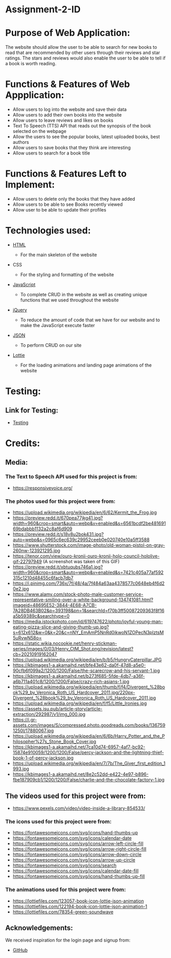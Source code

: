 # Assignment-2-ID

# Purpose of Web Application:

The website should allow the user to be able to search for new books to read that are recommended by other users through their reviews and star ratings. The stars and reviews would also enable the user to be able to tell if a book is worth reading.

# Functions & Features of Web Appplication:

- Allow users to log into the website and save their data
- Allow users to add their own books into the website
- Allow users to leave reviews and likes on books
- Text To Speech (TTS) API that reads out the synopsis of the book selected on the webpage
- Allow the users to see the popular books, latest uploaded books, best authors
- Allow users to save books that they think are interesting
- Allow users to search for a book title

# Functions & Features Left to Implement:

- Allow users to delete only the books that they have added
- Allow users to be able to see Books recently viewed
- Allow user to be able to update their profiles

# Technologies used:

- [HTML](https://html.com/)

  - For the main skeleton of the website

- CSS

  - For the styling and formatting of the website

- [JavaScript](https://www.javascript.com/)

  - To complete CRUD in the website as well as creating unique functions that we used throughout the website

- [jQuery](https://jquery.com/)

  - To reduce the amount of code that we have for our website and to make the JavaScript execute faster

- [JSON](https://www.json.org/json-en.html)

  - To perform CRUD on our site

- [Lottie](https://lottiefiles.com/)
  - For the loading animations and landing page animations of the website

# Testing:

## Link for Testing:

- [Testing](https://docs.google.com/document/d/16BpF2A4isF_gGQvTv_x0Ly0y7wm9EqYVQVIhDVdgtrY/edit?usp=sharing)

# Credits:

## Media:

### The Text to Speech API used for this project is from:

- https://responsivevoice.org/

### The photos used for this project were from:

- https://upload.wikimedia.org/wikipedia/en/6/62/Kermit_the_Frog.jpg
- https://preview.redd.it/670pea77jkg41.jpg?width=960&crop=smart&auto=webp&v=enabled&s=6561bcdf2be48169169bdabbb1132a2c8af6d909
- https://preview.redd.it/s18v8u2bok431.jpg?auto=webp&s=0965c6ec639c29952ceeb0e020740e10a5ff3588
- https://www.shutterstock.com/image-photo/old-woman-pistol-on-gray-260nw-123921295.jpg
- https://tenor.com/view/ouro-kronii-ouro-kronii-holo-council-hololive-gif-22797949 (A screenshot was taken of this GIF)
- https://preview.redd.it/xbtuqubs746a1.jpg?width=960&crop=smart&auto=webp&v=enabled&s=7421c405a77af592315c1210d48455c6facb7db7
- https://i.pinimg.com/736x/7f/48/4a/7f484a63aa4378577c0648eb4f6d20e2.jpg
- https://www.alamy.com/stock-photo-male-customer-service-representative-smiling-over-a-white-background-134741081.html?imageid=48695E52-3844-4E68-A7CB-7A28DB463B02&p=393198&pn=1&searchId=f70b3ff50087209363f8f16a5b59389c&searchtype=0
- https://media.istockphoto.com/id/619747622/photo/joyful-young-man-eating-pizza-slice-and-giving-thumb-up.jpg?s=612x612&w=0&k=20&c=nNY_EmAmP5NnRd0ikwoN1ZOPecN3pIztsM5uRvwN58o=
- https://static.wikia.nocookie.net/henry-stickman-series/images/0/03/Henry_CtM_Shot.png/revision/latest?cb=20210919162047
- https://upload.wikimedia.org/wikipedia/en/b/b5/HungryCaterpillar.JPG
- https://kbimages1-a.akamaihd.net/bfe43e62-da0f-47d8-a5e0-90cfb6f099a2/1200/1200/False/the-scarecrow-and-his-servant-1.jpg
- https://kbimages1-a.akamaihd.net/b273f685-5fde-4db7-a36f-a6b711a401c8/1200/1200/False/crazy-rich-asians-1.jpg
- https://upload.wikimedia.org/wikipedia/en/thumb/f/f4/Divergent_%28book%29_by_Veronica_Roth_US_Hardcover_2011.jpg/220px-Divergent_%28book%29_by_Veronica_Roth_US_Hardcover_2011.jpg
- https://upload.wikimedia.org/wikipedia/en/f/f5/Little_Ironies.jpg
- https://assets.isu.pub/article-story/article-extraction/292987/v1/img_000.jpg
- https://i.gr-assets.com/images/S/compressed.photo.goodreads.com/books/1367591250l/17880067.jpg
- https://upload.wikimedia.org/wikipedia/en/6/6b/Harry_Potter_and_the_Philosopher%27s_Stone_Book_Cover.jpg
- https://kbimages1-a.akamaihd.net/7ca10d74-6957-4af7-bc92-15874e910059/1200/1200/False/percy-jackson-and-the-lightning-thief-book-1-of-percy-jackson.jpg
- https://upload.wikimedia.org/wikipedia/en/7/7b/The_Giver_first_edition_1993.jpg
- https://kbimages1-a.akamaihd.net/8e2c52dd-e422-4e97-b896-fbe187909cb1/1200/1200/False/charlie-and-the-chocolate-factory-1.jpg

## The videos used for this project were from:

- https://www.pexels.com/video/video-inside-a-library-854533/

### The icons used for this project were from:

- https://fontawesomeicons.com/svg/icons/hand-thumbs-up
- https://fontawesomeicons.com/svg/icons/calendar-date
- https://fontawesomeicons.com/svg/icons/arrow-left-circle-fill
- https://fontawesomeicons.com/svg/icons/arrow-right-circle-fill
- https://fontawesomeicons.com/svg/icons/arrow-down-circle
- https://fontawesomeicons.com/svg/icons/arrow-up-circle
- https://fontawesomeicons.com/svg/icons/search
- https://fontawesomeicons.com/svg/icons/calendar-date-fill
- https://fontawesomeicons.com/svg/icons/hand-thumbs-up-fill

### The animations used for this project were from:

- https://lottiefiles.com/123057-book-icon-lottie-json-animation
- https://lottiefiles.com/122194-book-icon-lottie-json-animation-1
- https://lottiefiles.com/78354-green-soundwave

## Acknowledgements:

We received inspiration for the login page and signup from:

- [GitHub](https://github.com/)
